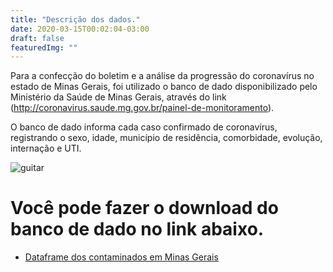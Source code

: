 ```yaml
---
title: "Descrição dos dados."
date: 2020-03-15T00:02:04-03:00
draft: false
featuredImg: ""
---
```


Para a confecção do boletim e a análise da progressão do coronavírus no estado de Minas Gerais, foi utilizado o banco de dado disponibilizado pelo Ministério da Saúde de Minas Gerais, através do link (http://coronavirus.saude.mg.gov.br/painel-de-monitoramento).

O banco de dado informa cada caso confirmado de coronavírus, registrando o sexo, idade, município de residência, comorbidade, evolução, internação e UTI.


![guitar](/dataframe-MG.png)

# Você pode fazer o download do banco de dado no link abaixo.

* [Dataframe dos contaminados em Minas Gerais](http://coronavirus.saude.mg.gov.br/images/csv-microdados/csv_sitemas.csv)